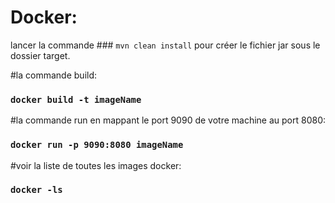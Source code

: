 # Docker:
 lancer la commande ### `mvn clean install` pour créer le fichier jar sous le dossier target.
 
#la commande build:
### `docker build -t imageName`

#la commande run en mappant le port 9090 de votre machine au port 8080:
### `docker run -p 9090:8080 imageName`

#voir la liste de toutes les images docker:
### `docker -ls`

 

